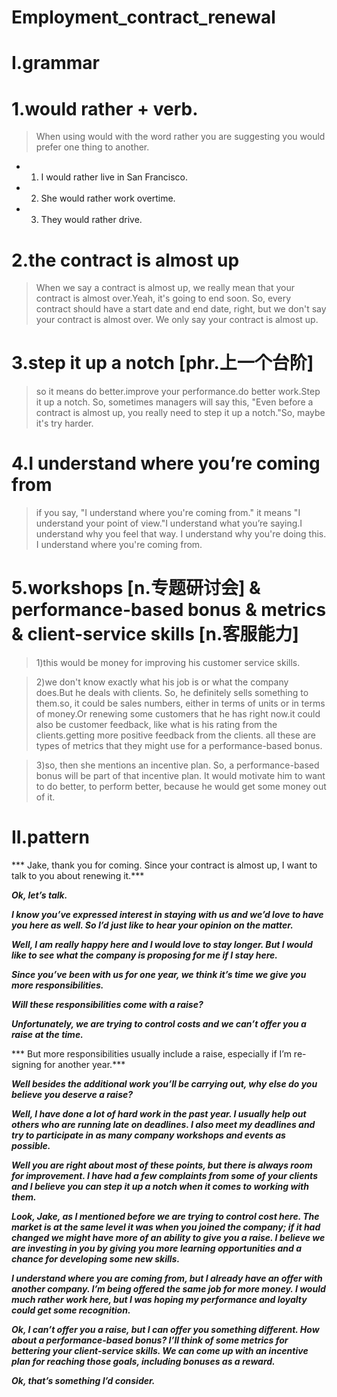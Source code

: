 # Employment_contract_renewal
# I.grammar
# 1.would rather + verb.
> When using would with the word rather you are suggesting you would prefer one thing to another. 

- 1. I would rather live in San Francisco. 

- 2. She would rather work overtime. 

- 3. They would rather drive.

# 2.the contract is almost up 
> When we say a contract is almost up, we really mean that your contract is almost over.Yeah, it's going to end soon. So, every contract should have a start date and end date, right, but we don't say your contract is almost over. We only say your contract is almost up.

# 3.step it up a notch [phr.上一个台阶]
> so it means do better.improve your performance.do better work.Step it up a notch. So, sometimes managers will say this, "Even before a contract is almost up, you really need to step it up a notch."So, maybe it's try harder.

# 4.I understand where you’re coming from 
> if you say, "I understand where you're coming from." it means "I understand your point of view."I understand what you’re saying.I understand why you feel that way. I understand why you're doing this. I understand where you're coming from.

# 5.workshops [n.专题研讨会] & performance-based bonus & metrics & client-service skills [n.客服能力]
> 1)this would be money for improving his customer service skills.

> 2)we don't know exactly what his job is or what the company does.But he deals with clients. So, he definitely sells something to them.so, it could be sales numbers, either in terms of units or in terms of money.Or renewing some customers that he has right now.it could also be customer feedback, like what is his rating from the clients.getting more positive feedback from the clients. all these are types of metrics that they might use for a performance-based bonus.

> 3)so, then she mentions an incentive plan. So, a performance-based bonus will be part of that incentive plan. It would motivate him to want to do better, to perform better, because he would get some money out of it.

# II.pattern
*** Jake, thank you for coming. Since your contract is almost up, I want to talk to you about renewing it.***

***Ok, let’s talk.***

***I know you’ve expressed interest in staying with us and we’d love to have you here as well. So I’d just like to hear your opinion on the matter.***

***Well, I am really happy here and I would love to stay longer. But I would like to see what the company is proposing for me if I stay here.***

***Since you’ve been with us for one year, we think it’s time we give you more responsibilities.***

***Will these responsibilities come with a raise?***

***Unfortunately, we are trying to control costs and we can’t offer you a raise at the time.***

*** But more responsibilities usually include a raise, especially if I’m re-signing for another year.***

***Well besides the additional work you’ll be carrying out, why else do you believe you deserve a raise?***

***Well, I have done a lot of hard work in the past year. I usually help out others who are running late on deadlines. I also meet my deadlines and try to participate in as many company workshops and events as possible.***

***Well you are right about most of these points, but there is always room for improvement. I have had a few complaints from some of your clients and I believe you can step it up a notch when it comes to working with them.***

***Look, Jake, as I mentioned before we are trying to control cost here. The market is at the same level it was when you joined the company; if it had changed we might have more of an ability to give you a raise. I believe we are investing in you by giving you more learning opportunities and a chance for developing some new skills.***

***I understand where you are coming from, but I already have an offer with another company. I’m being offered the same job for more money. I would much rather work here, but I was hoping my performance and loyalty could get some recognition.***

***Ok, I can’t offer you a raise, but I can offer you something different. How about a performance-based bonus? I’ll think of some metrics for bettering your client-service skills. We can come up with an incentive plan for reaching those goals, including bonuses as a reward.***

***Ok, that’s something I’d consider.***